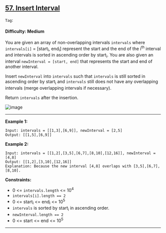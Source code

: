 ## [57. Insert Interval](https://leetcode.com/problems/merge-intervals/?envType=study-plan&id=level-2)

```Tag```: 

#### Difficulty: Medium

You are given an array of non-overlapping intervals ```intervals``` where ```intervals[i]``` = [start<sub>i</sub>, end<sub>i</sub>] represent the start and the end of the i<sup>th</sup> interval and intervals is sorted in ascending order by start<sub>i</sub>. You are also given an interval ```newInterval = [start, end]``` that represents the start and end of another interval.

Insert ```newInterval``` into ```intervals``` such that ```intervals``` is still sorted in ascending order by start<sub>i</sub> and ```intervals``` still does not have any overlapping intervals (merge overlapping intervals if necessary).

Return ```intervals``` after the insertion.

![image](https://user-images.githubusercontent.com/35042430/226203632-63858af6-8a51-4201-9516-ded2f8e1fc62.png)

---

__Example 1:__
```
Input: intervals = [[1,3],[6,9]], newInterval = [2,5]
Output: [[1,5],[6,9]]
```

__Example 2:__
```
Input: intervals = [[1,2],[3,5],[6,7],[8,10],[12,16]], newInterval = [4,8]
Output: [[1,2],[3,10],[12,16]]
Explanation: Because the new interval [4,8] overlaps with [3,5],[6,7],[8,10].
```

__Constraints:__

- 0 <= ```intervals.length``` <= 10<sup>4</sup>
- ```intervals[i].length == 2```
- 0 <= start<sub>i</sub> <= end<sub>i</sub> <= 10<sup>5</sup>
- ```intervals``` is sorted by start<sub>i</sub> in ascending order.
- ```newInterval.length == 2```
- 0 <= start <= end <= 10<sup>5</sup>

---

